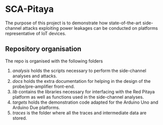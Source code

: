 # SCA-Pitaya

The purpose of this project is to demonstrate how state-of-the-art side-channel attacks exploiting power leakages can be conducted on platforms representative of IoT devices.

## Repository organisation

The repo is organised with the following folders
1. _analysis_ holds the scripts necessary to perform the side-channel analyses and attacks.
2. _docs_ holds the extra documentation for helping in the design of the probe/pre-amplifier front-end.
3. _lib_ contains the libraries necessary for interfacing with the Red Pitaya platform as well as functions used in the side-channel analyses.
4. _targets_ holds the demonstration code adapted for the Arduino Uno and Arduino Due platforms.
5. _traces_ is the folder where all the traces and intermediate data are stored.
